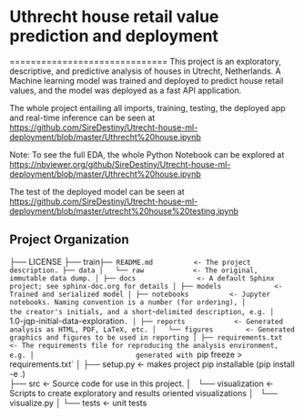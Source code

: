 # Uthrecht house retail value prediction and deployment


==============================
This project is an exploratory, descriptive, and predictive analysis of houses in Utrecht, Netherlands. A Machine learning model was trained and deployed to predict house retail values, and the model was deployed as a fast API application.

The whole project entailing all imports, training, testing, the deployed app and real-time inference can be seen at https://github.com/SireDestiny/Utrecht-house-ml-deployment/blob/master/Uthrecht%20house.ipynb

Note: To see the full EDA, the whole Python Notebook can be explored at https://nbviewer.org/github/SireDestiny/Utrecht-house-ml-deployment/blob/master/Uthrecht%20house.ipynb

The test of the deployed model can be seen at https://github.com/SireDestiny/Utrecht-house-ml-deployment/blob/master/utrecht%20house%20testing.ipynb

Project Organization
------------
├── LICENSE
├── train`
├── README.md          <- The project description.
├── data
│   └── raw            <- The original, immutable data dump.
│
├── docs               <- A default Sphinx project; see sphinx-doc.org for details
│
├── models             <- Trained and serialized model
│
├── notebooks          <- Jupyter notebooks. Naming convention is a number (for ordering),
│                         the creator's initials, and a short `-` delimited description, e.g.
│                         `1.0-jqp-initial-data-exploration`.
│
├── reports            <- Generated analysis as HTML, PDF, LaTeX, etc.
│   └── figures        <- Generated graphics and figures to be used in reporting
│
├── requirements.txt   <- The requirements file for reproducing the analysis environment, e.g.
│                         generated with `pip freeze > requirements.txt`
│
├── setup.py           <- makes project pip installable (pip install -e .)  
├── src                <- Source code for use in this project.
│   └── visualization  <- Scripts to create exploratory and results oriented visualizations
│       └── visualize.py
│
└── tests            <- unit tests